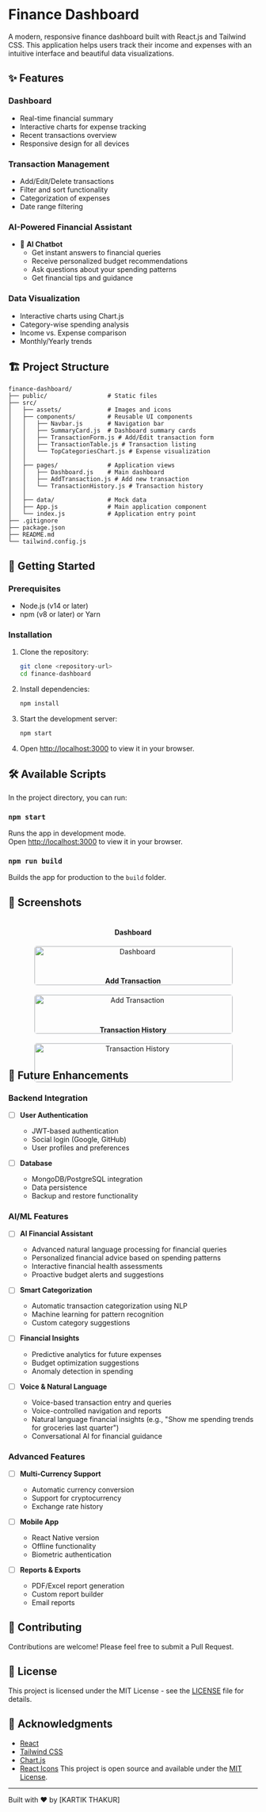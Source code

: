 # Finance Dashboard

A modern, responsive finance dashboard built with React.js and Tailwind CSS. This application helps users track their income and expenses with an intuitive interface and beautiful data visualizations.

## ✨ Features

### Dashboard
- Real-time financial summary
- Interactive charts for expense tracking
- Recent transactions overview
- Responsive design for all devices

### Transaction Management
- Add/Edit/Delete transactions
- Filter and sort functionality
- Categorization of expenses
- Date range filtering

### AI-Powered Financial Assistant
- 🤖 **AI Chatbot**
  - Get instant answers to financial queries
  - Receive personalized budget recommendations
  - Ask questions about your spending patterns
  - Get financial tips and guidance

### Data Visualization
- Interactive charts using Chart.js
- Category-wise spending analysis
- Income vs. Expense comparison
- Monthly/Yearly trends

## 🏗️ Project Structure

```
finance-dashboard/
├── public/                 # Static files
├── src/
│   ├── assets/             # Images and icons
│   ├── components/         # Reusable UI components
│   │   ├── Navbar.js       # Navigation bar
│   │   ├── SummaryCard.js  # Dashboard summary cards
│   │   ├── TransactionForm.js # Add/Edit transaction form
│   │   ├── TransactionTable.js # Transaction listing
│   │   └── TopCategoriesChart.js # Expense visualization
│   │
│   ├── pages/              # Application views
│   │   ├── Dashboard.js    # Main dashboard
│   │   ├── AddTransaction.js # Add new transaction
│   │   └── TransactionHistory.js # Transaction history
│   │
│   ├── data/               # Mock data
│   ├── App.js              # Main application component
│   └── index.js            # Application entry point
├── .gitignore
├── package.json
├── README.md
└── tailwind.config.js
```

## 🚀 Getting Started

### Prerequisites
- Node.js (v14 or later)
- npm (v8 or later) or Yarn

### Installation

1. Clone the repository:
   ```bash
   git clone <repository-url>
   cd finance-dashboard
   ```

2. Install dependencies:
   ```bash
   npm install
   ```

3. Start the development server:
   ```bash
   npm start
   ```

4. Open [http://localhost:3000](http://localhost:3000) to view it in your browser.

## 🛠️ Available Scripts

In the project directory, you can run:

### `npm start`

Runs the app in development mode.\
Open [http://localhost:3000](http://localhost:3000) to view it in your browser.

### `npm run build`

Builds the app for production to the `build` folder.

## 📸 Screenshots

<div align="center" style="display: flex; flex-wrap: wrap; justify-content: center; gap: 20px; margin: 20px 0;">
  <div style="flex: 1; min-width: 300px; max-width: 400px;">
    <h4>Dashboard</h4>
    <img src="https://raw.githubusercontent.com/Thakurkartik30/finance-dashboard/main/public/screenshots/dashboard.png" alt="Dashboard" style="width: 100%; border: 1px solid #e1e4e8; border-radius: 6px;" />
  </div>
  
  <div style="flex: 1; min-width: 300px; max-width: 400px;">
    <h4>Add Transaction</h4>
    <img src="https://raw.githubusercontent.com/Thakurkartik30/finance-dashboard/main/public/screenshots/add-transaction.png" alt="Add Transaction" style="width: 100%; border: 1px solid #e1e4e8; border-radius: 6px;" />
  </div>
  
  <div style="flex: 1; min-width: 300px; max-width: 400px;">
    <h4>Transaction History</h4>
    <img src="https://raw.githubusercontent.com/Thakurkartik30/finance-dashboard/main/public/screenshots/transaction%20history.png" alt="Transaction History" style="width: 100%; border: 1px solid #e1e4e8; border-radius: 6px;" />
  </div>
</div>

## 🚀 Future Enhancements

### Backend Integration
- [ ] **User Authentication**
  - JWT-based authentication
  - Social login (Google, GitHub)
  - User profiles and preferences

- [ ] **Database**
  - MongoDB/PostgreSQL integration
  - Data persistence
  - Backup and restore functionality

### AI/ML Features
- [ ] **AI Financial Assistant**
  - Advanced natural language processing for financial queries
  - Personalized financial advice based on spending patterns
  - Interactive financial health assessments
  - Proactive budget alerts and suggestions

- [ ] **Smart Categorization**
  - Automatic transaction categorization using NLP
  - Machine learning for pattern recognition
  - Custom category suggestions

- [ ] **Financial Insights**
  - Predictive analytics for future expenses
  - Budget optimization suggestions
  - Anomaly detection in spending

- [ ] **Voice & Natural Language**
  - Voice-based transaction entry and queries
  - Voice-controlled navigation and reports
  - Natural language financial insights (e.g., "Show me spending trends for groceries last quarter")
  - Conversational AI for financial guidance

### Advanced Features
- [ ] **Multi-Currency Support**
  - Automatic currency conversion
  - Support for cryptocurrency
  - Exchange rate history

- [ ] **Mobile App**
  - React Native version
  - Offline functionality
  - Biometric authentication

- [ ] **Reports & Exports**
  - PDF/Excel report generation
  - Custom report builder
  - Email reports

## 🤝 Contributing

Contributions are welcome! Please feel free to submit a Pull Request.

## 📄 License

This project is licensed under the MIT License - see the [LICENSE](LICENSE) file for details.

## 🙏 Acknowledgments

- [React](https://reactjs.org/)
- [Tailwind CSS](https://tailwindcss.com/)
- [Chart.js](https://www.chartjs.org/)
- [React Icons](https://react-icons.github.io/react-icons/)
This project is open source and available under the [MIT License](LICENSE).

---

Built with ❤️ by [KARTIK THAKUR]
